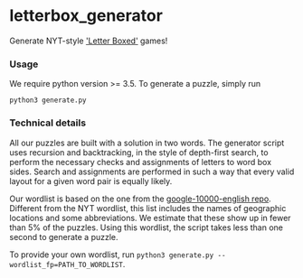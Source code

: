 # letterbox_generator
Generate NYT-style ['Letter Boxed'](https://www.nytimes.com/puzzles/letter-boxed) games!

### Usage

We require python version >= 3.5. To generate a puzzle, simply run
```
python3 generate.py
```

### Technical details

All our puzzles are built with a solution in two words. The generator script uses recursion and backtracking, in the style of depth-first search, 
to perform the necessary checks and assignments of letters to word box sides. 
Search and assignments are performed in such a way that every valid layout for a given word pair is equally likely. 

Our wordlist is based on the one from the [google-10000-english repo](https://raw.githubusercontent.com/first20hours/google-10000-english/master/google-10000-english-no-swears.txt).
Different from the NYT wordlist, this list includes the names of geographic locations and some abbreviations. We estimate that these show up in fewer than 5% of the puzzles. Using this wordlist, the script takes less than one second to generate a puzzle. 

To provide your own wordlist, run ```python3 generate.py --wordlist_fp=PATH_TO_WORDLIST```.
